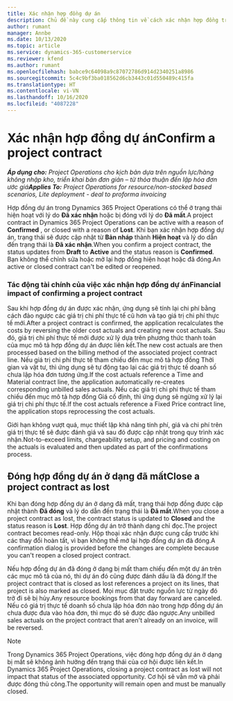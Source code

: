 ```yaml
---
title: Xác nhận hợp đồng dự án
description: Chủ đề này cung cấp thông tin về cách xác nhận hợp đồng trong Project Operations.
author: rumant
manager: Annbe
ms.date: 10/13/2020
ms.topic: article
ms.service: dynamics-365-customerservice
ms.reviewer: kfend
ms.author: rumant
ms.openlocfilehash: babce9c64098a9c87072786d914d2340251a8986
ms.sourcegitcommit: 5c4c9bf3ba018562d6cb3443c01d550489c415fa
ms.translationtype: HT
ms.contentlocale: vi-VN
ms.lasthandoff: 10/16/2020
ms.locfileid: "4087228"
---
```

# <a name="confirm-a-project-contract"></a><span data-ttu-id="3e12f-103">Xác nhận hợp đồng dự án</span><span class="sxs-lookup"><span data-stu-id="3e12f-103">Confirm a project contract</span></span>

<span data-ttu-id="3e12f-104">_**Áp dụng cho:** Project Operations cho kịch bản dựa trên nguồn lực/hàng không nhập kho, triển khai bản đơn giản – từ thỏa thuận đến lập hóa đơn ước giá_</span><span class="sxs-lookup"><span data-stu-id="3e12f-104">_**Applies To:** Project Operations for resource/non-stocked based scenarios, Lite deployment - deal to proforma invoicing_</span></span>

<span data-ttu-id="3e12f-105">Hợp đồng dự án trong Dynamics 365 Project Operations có thể ở trạng thái hiện hoạt với lý do **Đã xác nhận** hoặc bị đóng với lý do **Đã mất**.</span><span class="sxs-lookup"><span data-stu-id="3e12f-105">A project contract in Dynamics 365 Project Operations can be active with a reason of **Confirmed** , or closed with a reason of **Lost**.</span></span> <span data-ttu-id="3e12f-106">Khi bạn xác nhận hợp đồng dự án, trạng thái sẽ được cập nhật từ **Bản nháp** thành **Hiện hoạt** và lý do dẫn đến trạng thái là **Đã xác nhận**.</span><span class="sxs-lookup"><span data-stu-id="3e12f-106">When you confirm a project contract, the status updates from **Draft** to **Active** and the status reason is **Confirmed**.</span></span> <span data-ttu-id="3e12f-107">Bạn không thể chỉnh sửa hoặc mở lại hợp đồng hiện hoạt hoặc đã đóng.</span><span class="sxs-lookup"><span data-stu-id="3e12f-107">An active or closed contract can't be edited or reopened.</span></span> 

### <a name="financial-impact-of-confirming-a-project-contract"></a><span data-ttu-id="3e12f-108">Tác động tài chính của việc xác nhận hợp đồng dự án</span><span class="sxs-lookup"><span data-stu-id="3e12f-108">Financial impact of confirming a project contract</span></span>

<span data-ttu-id="3e12f-109">Sau khi hợp đồng dự án được xác nhận, ứng dụng sẽ tính lại chi phí bằng cách đảo ngược các giá trị chi phí thực tế cũ hơn và tạo giá trị chi phí thực tế mới.</span><span class="sxs-lookup"><span data-stu-id="3e12f-109">After a project contract is confirmed, the application recalculates the costs by reversing the older cost actuals and creating new cost actuals.</span></span> <span data-ttu-id="3e12f-110">Sau đó, giá trị chi phí thực tế mới được xử lý dựa trên phương thức thanh toán của mục mô tả hợp đồng dự án được liên kết.</span><span class="sxs-lookup"><span data-stu-id="3e12f-110">The new cost actuals are then processed based on the billing method of the associated project contract line.</span></span> <span data-ttu-id="3e12f-111">Nếu giá trị chi phí thực tế tham chiếu đến mục mô tả hợp đồng Thời gian và vật tư, thì ứng dụng sẽ tự động tạo lại các giá trị thực tế doanh số chưa lập hóa đơn tương ứng.</span><span class="sxs-lookup"><span data-stu-id="3e12f-111">If the cost actuals reference a Time and Material contract line, the application automatically re-creates corresponding unbilled sales actuals.</span></span> <span data-ttu-id="3e12f-112">Nếu các giá trị chi phí thực tế tham chiếu đến mục mô tả hợp đồng Giá cố định, thì ứng dụng sẽ ngừng xử lý lại giá trị chi phí thực tế.</span><span class="sxs-lookup"><span data-stu-id="3e12f-112">If the cost actuals reference a Fixed Price contract line, the application stops reprocessing the cost actuals.</span></span>

<span data-ttu-id="3e12f-113">Giới hạn không vượt quá, mục thiết lập khả năng tính phí, giá và chi phí trên giá trị thực tế sẽ được đánh giá và sau đó được cập nhật trong quy trình xác nhận.</span><span class="sxs-lookup"><span data-stu-id="3e12f-113">Not-to-exceed limits, chargeability setup, and pricing and costing on the actuals is evaluated and then updated as part of the confirmations process.</span></span>

## <a name="close-a-project-contract-as-lost"></a><span data-ttu-id="3e12f-114">Đóng hợp đồng dự án ở dạng đã mất</span><span class="sxs-lookup"><span data-stu-id="3e12f-114">Close a project contract as lost</span></span>

<span data-ttu-id="3e12f-115">Khi bạn đóng hợp đồng dự án ở dạng đã mất, trạng thái hợp đồng được cập nhật thành **Đã đóng** và lý do dẫn đến trạng thái là **Đã mất**.</span><span class="sxs-lookup"><span data-stu-id="3e12f-115">When you close a project contract as lost, the contract status is updated to **Closed** and the status reason is **Lost**.</span></span> <span data-ttu-id="3e12f-116">Hợp đồng dự án trở thành dạng chỉ đọc.</span><span class="sxs-lookup"><span data-stu-id="3e12f-116">The project contract becomes read-only.</span></span> <span data-ttu-id="3e12f-117">Hộp thoại xác nhận được cung cấp trước khi các thay đổi hoàn tất, vì bạn không thể mở lại hợp đồng dự án đã đóng.</span><span class="sxs-lookup"><span data-stu-id="3e12f-117">A confirmation dialog is provided before the changes are complete because you can't reopen a closed project contract.</span></span>

<span data-ttu-id="3e12f-118">Nếu hợp đồng dự án đã đóng ở dạng bị mất tham chiếu đến một dự án trên các mục mô tả của nó, thì dự án đó cũng được đánh dấu là đã đóng.</span><span class="sxs-lookup"><span data-stu-id="3e12f-118">If the project contract that is closed as lost references a project on its lines, that project is also marked as closed.</span></span> <span data-ttu-id="3e12f-119">Mọi mục đặt trước nguồn lực từ ngày đó trở đi sẽ bị hủy.</span><span class="sxs-lookup"><span data-stu-id="3e12f-119">Any resource bookings from that day forward are canceled.</span></span> <span data-ttu-id="3e12f-120">Nếu có giá trị thực tế doanh số chưa lập hóa đơn nào trong hợp đồng dự án chưa được đưa vào hóa đơn, thì mục đó sẽ được đảo ngược.</span><span class="sxs-lookup"><span data-stu-id="3e12f-120">Any unbilled sales actuals on the project contract that aren't already on an invoice, will be reversed.</span></span>

> [!NOTE]
> <span data-ttu-id="3e12f-121">Trong Dynamics 365 Project Operations, việc đóng hợp đồng dự án ở dạng bị mất sẽ không ảnh hưởng đến trạng thái của cơ hội được liên kết.</span><span class="sxs-lookup"><span data-stu-id="3e12f-121">In Dynamics 365 Project Operations, closing a project contract as lost will not impact that status of the associated opportunity.</span></span> <span data-ttu-id="3e12f-122">Cơ hội sẽ vẫn mở và phải được đóng thủ công.</span><span class="sxs-lookup"><span data-stu-id="3e12f-122">The opportunity will remain open and must be manually closed.</span></span>
